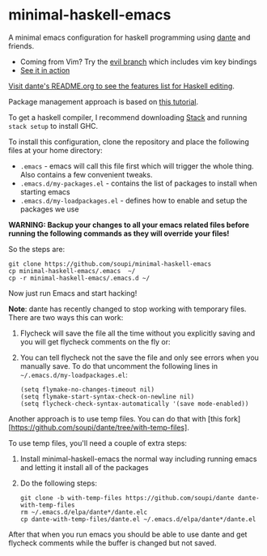 # minimal-haskell-emacs

A minimal emacs configuration for haskell programming using [dante](https://github.com/jyp/dante) and friends.

* Coming from Vim? Try the [evil branch](https://github.com/soupi/minimal-haskell-emacs/tree/evil) which includes vim key bindings
* [See it in action](https://www.youtube.com/watch?v=Ig5k3UkfvZ4)

[Visit dante's README.org to see the features list for Haskell editing](https://github.com/jyp/dante/blob/master/README.org).

Package management approach is based on [this tutorial](http://y.tsutsumi.io/emacs-from-scratch-part-2-package-management.html).

To get a haskell compiler, I recommend downloading [Stack](https://haskell-lang.org/get-started) and running `stack setup` to install GHC.

To install this configuration, clone the repository and place the following files at your home directory:

- `.emacs` - emacs will call this file first which will trigger the whole thing. Also contains a few convenient tweaks.
- `.emacs.d/my-packages.el` - contains the list of packages to install when starting emacs
- `.emacs.d/my-loadpackages.el` - defines how to enable and setup the packages we use

**WARNING: Backup your changes to all your emacs related files before running the following commands as they will override your files!**

So the steps are:

```
git clone https://github.com/soupi/minimal-haskell-emacs
cp minimal-haskell-emacs/.emacs  ~/
cp -r minimal-haskell-emacs/.emacs.d ~/
```

Now just run Emacs and start hacking!

**Note**: dante has recently changed to stop working with temporary files. There are two ways this can work:

1. Flycheck will save the file all the time without you explicitly saving and you will get flycheck comments on the fly or:
2. You can tell flycheck not the save the file and only see errors when you manually save. To do that uncomment the following lines in `~/.emacs.d/my-loadpackages.el`:

    ```elisp
    (setq flymake-no-changes-timeout nil)
    (setq flymake-start-syntax-check-on-newline nil)
    (setq flycheck-check-syntax-automatically '(save mode-enabled))
    ```

Another approach is to use temp files. You can do that with [this fork][https://github.com/soupi/dante/tree/with-temp-files].

To use temp files, you'll need a couple of extra steps:

1. Install minimal-haskell-emacs the normal way including running emacs and letting it install all of the packages
2. Do the following steps:

    ```
    git clone -b with-temp-files https://github.com/soupi/dante dante-with-temp-files
    rm ~/.emacs.d/elpa/dante*/dante.elc
    cp dante-with-temp-files/dante.el ~/.emacs.d/elpa/dante*/dante.el
    ```

After that when you run emacs you should be able to use dante and get flycheck comments while the buffer is changed but not saved.
